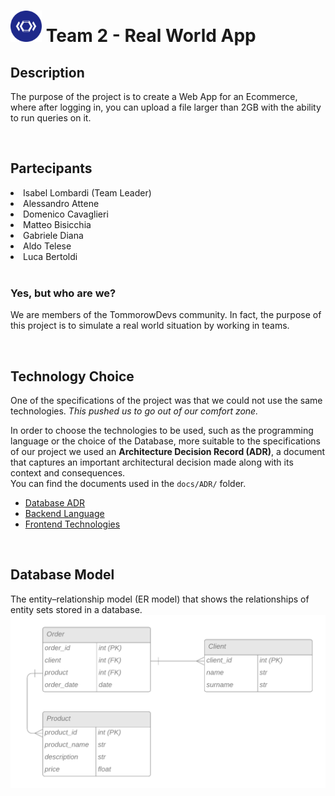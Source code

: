 

<h1>
<img src="docs\images\TD-logo.png" alt="TD-logo" width="50" height="50" /> 
Team 2 - Real World App</h1>


<h2>Description</h2>
<p>
The purpose of the project is to create a Web App for an Ecommerce, where after logging in, you can upload a file larger than 2GB with the ability to run queries on it.
</p>

<br>

<h2>Partecipants</h2>
<li> Isabel Lombardi (Team Leader) </li>
<li> Alessandro Attene</li> 
<li> Domenico Cavaglieri </li>
<li> Matteo Bisicchia </li>
<li> Gabriele Diana </li>
<li> Aldo Telese </li>
<li> Luca Bertoldi </li>
<br>

<h3>Yes, but who are we?</h3>
<p>
We are members of the TommorowDevs community.
In fact, the purpose of this project is to simulate a real world situation by working in teams.
</p>

<br>

<h2>Technology Choice</h2>
<p>
One of the specifications of the project was that we could not use the same technologies.
<i>This pushed us to go out of our comfort zone.</i>

In order to choose the technologies to be used, such as the programming language or the choice of the Database, more suitable to the specifications of our project we used an <b>Architecture Decision Record (ADR)</b>, a document that captures an important architectural decision made along with its context and consequences. <br>
You can find the documents used in the <code>docs/ADR/</code> folder.

<ul>
<li> <a href="https://github.com/tomorrowdevs-projects/team2-real-world-app/blob/master/docs/ADR/BE_database_ADR_20220112.md">
    Database ADR</a> </li>
<li> <a href="https://github.com/tomorrowdevs-projects/team2-real-world-app/blob/master/docs/ADR/BE_language_ADR_20220110.md">
    Backend Language</a> </li>
<li> <a href="https://github.com/tomorrowdevs-projects/team2-real-world-app/blob/master/docs/ADR/FE_technologies_ADR_20220110.md">
    Frontend Technologies</a> </li>
</ul>


<br>

<h2>Database Model</h2>
<p>
The entity–relationship model (ER model) that shows the relationships of entity sets stored in a database.

<img src="docs\images\ER_database.png" alt="ER Database">
</p>
